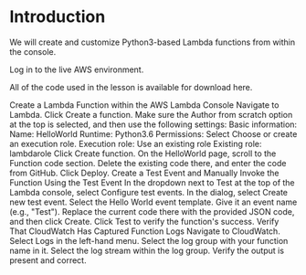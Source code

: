 # Introduction
We will create and customize Python3-based Lambda functions from within the console.

Log in to the live AWS environment.

All of the code used in the lesson is available for download here.

Create a Lambda Function within the AWS Lambda Console
Navigate to Lambda.
Click Create a function.
Make sure the Author from scratch option at the top is selected, and then use the following settings:
Basic information:
Name: HelloWorld
Runtime: Python3.6
Permissions:
Select Choose or create an execution role.
Execution role: Use an existing role
Existing role: lambdarole
Click Create function.
On the HelloWorld page, scroll to the Function code section.
Delete the existing code there, and enter the code from GitHub.
Click Deploy.
Create a Test Event and Manually Invoke the Function Using the Test Event
In the dropdown next to Test at the top of the Lambda console, select Configure test events.
In the dialog, select Create new test event.
Select the Hello World event template.
Give it an event name (e.g., "Test").
Replace the current code there with the provided JSON code, and then click Create.
Click Test to verify the function's success.
Verify That CloudWatch Has Captured Function Logs
Navigate to CloudWatch.
Select Logs in the left-hand menu.
Select the log group with your function name in it.
Select the log stream within the log group.
Verify the output is present and correct.

